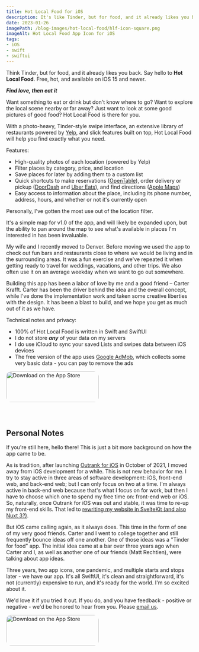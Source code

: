 ```yaml
---
title: Hot Local Food for iOS
description: It's like Tinder, but for food, and it already likes you back.
date: 2023-01-26
imagePath: /blog-images/hot-local-food/hlf-icon-square.png
imageAlt: Hot Local Food App Icon for iOS
tags:
- iOS
- swift
- swiftui
---
```


<script>
	import ResizableIcon from '$lib/components/ResizableIcon.svelte'
	import ResizableImage from '$lib/components/ResizableImage.svelte'
</script>

Think Tinder, but for food, and it already likes you back. Say hello to **Hot Local Food**. Free, hot, and available on iOS 15 and newer.

<ResizableIcon src="/blog-images/hot-local-food/hlf-icon-rounded.png" altText="Hot Local Food's app icon" url="https://apps.apple.com/us/app/hot-local-food/id1621818779" />

***Find love, then eat it***

Want something to eat or drink but don't know where to go? Want to explore the local scene nearby or far away? Just want to look at some good pictures of good food? Hot Local Food is there for you.

With a photo-heavy, Tinder-style swipe interface, an extensive library of restaurants powered by <a href="https://fusion.yelp.com/" target="_blank" rel="noreferrer">Yelp</a>, and slick features built on top, Hot Local Food will help you find exactly what you need.

<ResizableImage src="/blog-images/hot-local-food/hlf-primary-light.png" altText="UI Screenshots for Hot Local Food" />

Features:
* High-quality photos of each location (powered by Yelp)
* Filter places by category, price, and location
* Save places for later by adding them to a custom list
* Quick shortcuts to make reservations (<a href="https://www.opentable.com/" target="_blank" rel="noreferrer">OpenTable</a>), order delivery or pickup (<a href="https://www.doordash.com/" target="_blank" rel="noreferrer">DoorDash</a> and <a href="https://www.ubereats.com" target="_blank" rel="noreferrer">Uber Eats</a>), and find directions (<a href="https://www.apple.com/maps/" target="_blank" rel="noreferrer">Apple Maps</a>)
* Easy access to information about the place, including its phone number, address, hours, and whether or not it's currently open

Personally, I've gotten the most use out of the location filter.

<ResizableIcon src="/blog-images/hot-local-food/hlf-location-light.png" altText="Location Filter screen for Hot Local Food" />

It's a simple map for v1.0 of the app, and will likely be expanded upon, but the ability to pan around the map to see what's available in places I'm interested in has been invaluable.

My wife and I recently moved to Denver. Before moving we used the app to check out fun bars and restaurants close to where we would be living and in the surrounding areas. It was a fun exercise and we've repeated it when getting ready to travel for weddings, vacations, and other trips. We also often use it on an average weekday when we want to go out somewhere.

Building this app has been a labor of love by me and a good friend – Carter Krafft. Carter has been the driver behind the idea and the overall concept, while I've done the implementation work and taken some creative liberties with the design. It has been a blast to build, and we hope you get as much out of it as we have.

Technical notes and privacy:
* 100% of Hot Local Food is written in Swift and SwiftUI
* I do not store ***any*** of your data on my servers
* I do use iCloud to sync your saved Lists and swipes data between iOS devices
* The free version of the app uses <a href="https://developers.google.com/admob/ios/data-disclosure" target="_blank" rel="noreferrer">Google AdMob</a>, which collects some very basic data - you can pay to remove the ads


<a href="https://apps.apple.com/us/app/hot-local-food/id1621818779?itsct=apps_box_badge&amp;itscg=30200" style="display: inline-block; overflow: hidden; border-radius: 13px; width: 250px; height: 125px;"><img src="https://tools.applemediaservices.com/api/badges/download-on-the-app-store/black/en-us?size=250x83&amp;releaseDate=1674691200" alt="Download on the App Store" style="border-radius: 13px; width: 250px; height: 83px;"></a>

## Personal Notes

If you're still here, hello there! This is just a bit more background on how the app came to be.

As is tradition, after launching <a href="https://apps.apple.com/us/app/outrank/id1588983785" target="_blank" rel="noreferrer">Outrank for iOS</a> in October of 2021, I moved away from iOS development for a while. This is not new behavior for me. I try to stay active in three areas of software development: iOS, front-end web, and back-end web; but I can only focus on two at a time. I'm always active in back-end web because that's what I focus on for work, but then I have to choose which one to spend my free time on: front-end web or iOS. So, naturally, once Outrank for iOS was out and stable, it was time to re-up my front-end skills. That led to <a href="/blog/nuxt-3-vs-sveltekit" rel="norefferer">rewriting my website in SvelteKit (and also Nuxt 3?)</a>.

But iOS came calling again, as it always does. This time in the form of one of my very good friends. Carter and I went to college together and still frequently bounce ideas off one another. One of those ideas was a "Tinder for food" app. The initial idea came at a bar over three years ago when Carter and I, as well as another one of our friends (Matt Rechtien), were talking about app ideas.

Three years, two app icons, one pandemic, and multiple starts and stops later - we have our app. It's all SwiftUI, it's clean and straightforward, it's not (currently) expensive to run, and it's ready for the world. I'm so excited about it.

We'd love it if you tried it out. If you do, and you have feedback - positive or negative - we'd be honored to hear from you. Please <a href="mailto:hotlocalfood@gmail.com?subject=Blog Post Feedback - Hot Local Food" target="_blank" rel="noreferrer">email us</a>.

<a href="https://apps.apple.com/us/app/hot-local-food/id1621818779?itsct=apps_box_badge&amp;itscg=30200" style="display: inline-block; overflow: hidden; border-radius: 13px; width: 250px; height: 125px;"><img src="https://tools.applemediaservices.com/api/badges/download-on-the-app-store/black/en-us?size=250x83&amp;releaseDate=1674691200" alt="Download on the App Store" style="border-radius: 13px; width: 250px; height: 83px;"></a>